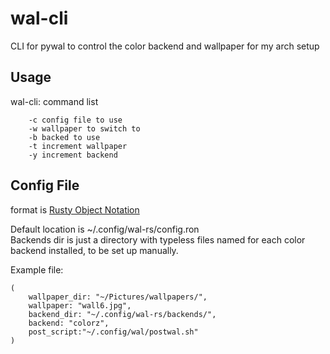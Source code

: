 # wal-cli
CLI for pywal to control the color backend and wallpaper for my arch setup

## Usage
wal-cli: command list
```
    -c config file to use
    -w wallpaper to switch to
    -b backed to use
    -t increment wallpaper
    -y increment backend
```

## Config File
format is [Rusty Object Notation](https://docs.rs/ron)  

Default location is ~/.config/wal-rs/config.ron  
Backends dir is just a directory with typeless files named for each color backend installed, to be set up manually.  

Example file:
```
(
    wallpaper_dir: "~/Pictures/wallpapers/",
    wallpaper: "wall6.jpg",
    backend_dir: "~/.config/wal-rs/backends/",
    backend: "colorz",
    post_script:"~/.config/wal/postwal.sh"
)
```